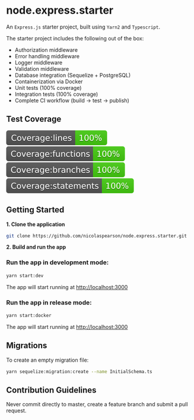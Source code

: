 # node.express.starter

An `Express.js` starter project, built using `Yarn2` and `Typescript`.

The starter project includes the following out of the box:

- Authorization middleware
- Error handling middleware
- Logger middleware
- Validation middleware
- Database integration (Sequelize + PostgreSQL)
- Containerization via Docker
- Unit tests (100% coverage)
- Integration tests (100% coverage)
- Complete CI workflow (build -> test -> publish)

## Test Coverage

![Coverage lines](https://raw.githubusercontent.com/nicolaspearson/node.express.starter/master/coverage/unit/badge-lines.svg?sanitize=true)
![Coverage functions](https://raw.githubusercontent.com/nicolaspearson/node.express.starter/master/coverage/unit/badge-functions.svg?sanitize=true)
![Coverage branches](https://raw.githubusercontent.com/nicolaspearson/node.express.starter/master/coverage/unit/badge-branches.svg?sanitize=true)
![Coverage statements](https://raw.githubusercontent.com/nicolaspearson/node.express.starter/master/coverage/unit/badge-statements.svg?sanitize=true)

## Getting Started

**1. Clone the application**

```bash
git clone https://github.com/nicolaspearson/node.express.starter.git
```

**2. Build and run the app**

### Run the app in development mode:

```bash
yarn start:dev
```

The app will start running at <http://localhost:3000>

### Run the app in release mode:

```bash
yarn start:docker
```

The app will start running at <http://localhost:3000>

## Migrations

To create an empty migration file:

```bash
yarn sequelize:migration:create --name InitialSchema.ts
```

## Contribution Guidelines

Never commit directly to master, create a feature branch and submit a pull request.
